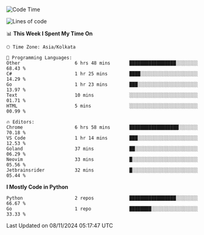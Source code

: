 <!--START_SECTION:waka-->
![Code Time](http://img.shields.io/badge/Code%20Time-377%20hrs%2058%20mins-blue)

![Lines of code](https://img.shields.io/badge/From%20Hello%20World%20I%27ve%20Written-387%20lines%20of%20code-blue)

📊 **This Week I Spent My Time On** 

```text
🕑︎ Time Zone: Asia/Kolkata

💬 Programming Languages: 
Other                    6 hrs 48 mins       █████████████████░░░░░░░░   68.43 % 
C#                       1 hr 25 mins        ████░░░░░░░░░░░░░░░░░░░░░   14.29 % 
Go                       1 hr 23 mins        ███░░░░░░░░░░░░░░░░░░░░░░   13.97 % 
Text                     10 mins             ░░░░░░░░░░░░░░░░░░░░░░░░░   01.71 % 
HTML                     5 mins              ░░░░░░░░░░░░░░░░░░░░░░░░░   00.99 % 

🔥 Editors: 
Chrome                   6 hrs 58 mins       ██████████████████░░░░░░░   70.18 % 
VS Code                  1 hr 14 mins        ███░░░░░░░░░░░░░░░░░░░░░░   12.53 % 
Goland                   37 mins             ██░░░░░░░░░░░░░░░░░░░░░░░   06.29 % 
Neovim                   33 mins             █░░░░░░░░░░░░░░░░░░░░░░░░   05.56 % 
Jetbrainsrider           32 mins             █░░░░░░░░░░░░░░░░░░░░░░░░   05.44 % 
```

**I Mostly Code in Python** 

```text
Python                   2 repos             █████████████████░░░░░░░░   66.67 % 
Go                       1 repo              ████████░░░░░░░░░░░░░░░░░   33.33 % 
```




 Last Updated on 08/11/2024 05:17:47 UTC
<!--END_SECTION:waka-->

